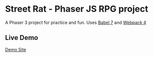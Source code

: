 # Street Rat - Phaser JS RPG project

A Phaser 3 project for practice and fun. Uses [Babel 7](https://babeljs.io) and [Webpack 4](https://webpack.js.org/)


## Live Demo
[Demo Site](http://street-rat.duckdns.org:8080)
